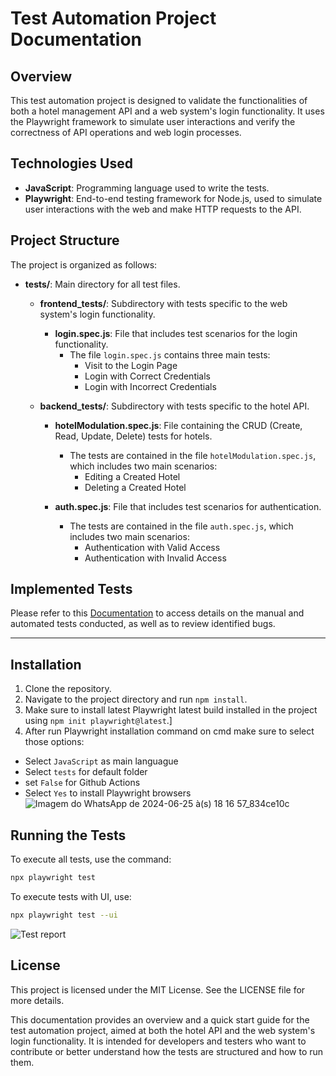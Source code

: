 # Test Automation Project Documentation

## Overview
This test automation project is designed to validate the functionalities of both a hotel management API and a web system's login functionality. It uses the Playwright framework to simulate user interactions and verify the correctness of API operations and web login processes.

## Technologies Used
- **JavaScript**: Programming language used to write the tests.
- **Playwright**: End-to-end testing framework for Node.js, used to simulate user interactions with the web and make HTTP requests to the API.

## Project Structure
The project is organized as follows:

- **tests/**: Main directory for all test files.
  - **frontend_tests/**: Subdirectory with tests specific to the web system's login functionality.
    - **login.spec.js**: File that includes test scenarios for the login functionality.
      - The file `login.spec.js` contains three main tests:
        - Visit to the Login Page
        - Login with Correct Credentials
        - Login with Incorrect Credentials

  - **backend_tests/**: Subdirectory with tests specific to the hotel API.
    - **hotelModulation.spec.js**: File containing the CRUD (Create, Read, Update, Delete) tests for hotels.
      - The tests are contained in the file `hotelModulation.spec.js`, which includes two main scenarios:
        - Editing a Created Hotel
        - Deleting a Created Hotel

    - **auth.spec.js**: File that includes test scenarios for authentication.
      - The tests are contained in the file `auth.spec.js`, which includes two main scenarios:
        - Authentication with Valid Access
        - Authentication with Invalid Access

## Implemented Tests

Please refer to this [Documentation](https://github.com/Hugobot00/Little-Emperors-QA-Playwright-Challange/blob/main/QA%20Little%20Emperors%20-%20Test%20Cases%20165e801fc8254f7da0c905712921a120.md) to access details on the manual and automated tests conducted, as well as to review identified bugs.

----
## Installation
1. Clone the repository.
2. Navigate to the project directory and run `npm install`.
3. Make sure to install latest Playwright latest build installed in the project using `npm init playwright@latest`.]
4. After run Playwright installation command on cmd make sure to select those options:
- Select `JavaScript` as main languague
- Select `tests` for default folder
- set `False` for Github Actions
- Select `Yes` to install Playwright browsers
![Imagem do WhatsApp de 2024-06-25 à(s) 18 16 57_834ce10c](https://github.com/Hugobot00/Little-Emperors-QA-Playwright-Challange/assets/131987814/4aa3ee26-aac0-43d6-8ef3-b56710e629b1)


## Running the Tests
To execute all tests, use the command:
```bash
npx playwright test
```

To execute tests with UI, use:
```bash
npx playwright test --ui
```

![Test report](https://github.com/Hugobot00/Little-Emperors-QA-Playwright-Challange/assets/131987814/90040c16-fe38-4a1d-b50b-b2e0a3ff78c9)





## License
This project is licensed under the MIT License. See the LICENSE file for more details.

This documentation provides an overview and a quick start guide for the test automation project, aimed at both the hotel API and the web system's login functionality. It is intended for developers and testers who want to contribute or better understand how the tests are structured and how to run them.

